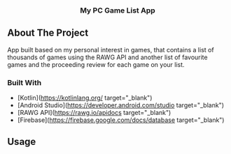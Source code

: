   <h3 align="center">My PC Game List App</h3>

<!-- ABOUT THE PROJECT -->
## About The Project
App built based on my personal interest in games, that contains a list of thousands of games using the RAWG API and another list of favourite games and the proceeding review for each game on your list.

### Built With

* [Kotlin](https://kotlinlang.org/ target="_blank")
* [Android Studio](https://developer.android.com/studio target="_blank")
* [RAWG API](https://rawg.io/apidocs target="_blank")
* [Firebase](https://firebase.google.com/docs/database target="_blank")

<!-- USAGE EXAMPLES -->
## Usage



